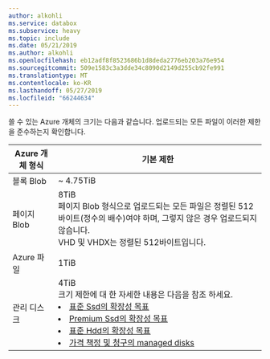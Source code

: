 ```yaml
---
author: alkohli
ms.service: databox
ms.subservice: heavy
ms.topic: include
ms.date: 05/21/2019
ms.author: alkohli
ms.openlocfilehash: eb12adf8f8523686b1d8deda2776eb203a76e954
ms.sourcegitcommit: 509e1583c3a3dde34c8090d2149d255cb92fe991
ms.translationtype: MT
ms.contentlocale: ko-KR
ms.lasthandoff: 05/27/2019
ms.locfileid: "66244634"
---
```

쓸 수 있는 Azure 개체의 크기는 다음과 같습니다. 업로드되는 모든 파일이 이러한 제한을 준수하는지 확인합니다.

| Azure 개체 형식 | 기본 제한                                             |
|-------------------|-----------------------------------------------------------|
| 블록 Blob        | ~ 4.75TiB                                                 |
| 페이지 Blob         | 8TiB <br> 페이지 Blob 형식으로 업로드되는 모든 파일은 정렬된 512바이트(정수의 배수)여야 하며, 그렇지 않은 경우 업로드되지 않습니다. <br> VHD 및 VHDX는 정렬된 512바이트입니다. |
| Azure 파일        | 1TiB                                                      |
| 관리 디스크     | 4TiB <br> 크기 제한에 대 한 자세한 내용은 다음을 참조 하세요. <li>[표준 Ssd의 확장성 목표](../articles/virtual-machines/windows/disks-types.md#standard-ssd)</li><li>[Premium Ssd의 확장성 목표](../articles/virtual-machines/windows/disks-types.md#standard-hdd)</li><li>[표준 Hdd의 확장성 목표](../articles/virtual-machines/windows/disks-types.md#premium-ssd)</li><li>[가격 책정 및 청구의 managed disks](../articles/virtual-machines/windows/disks-types.md#billing)</li>  
